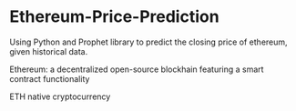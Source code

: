 # Ethereum-Price-Prediction
Using Python and Prophet library to predict the closing price of ethereum, given historical data.

Ethereum: a decentralized open-source blockhain featuring a smart contract functionality

ETH native cryptocurrency

